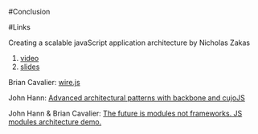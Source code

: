 #Conclusion

#Links

Creating a scalable javaScript application architecture by Nicholas Zakas
1. [video](http://www.youtube.com/watch?v=b5pFv9NB9fs)
2. [slides](http://www.slideshare.net/nzakas/scalable-javascript-application-architecture)

Brian Cavalier: [wire.js](http://www.youtube.com/watch?v=1r2eTOMDb-Q)

John Hann: [Advanced architectural patterns with backbone and cujoJS](http://www.youtube.com/watch?v=WutGEoo1eK4)

John Hann & Brian Cavalier: [The future is modules not frameworks. JS modules architecture demo.](http://www.youtube.com/watch?v=uV6LTMUokwY)

